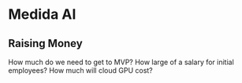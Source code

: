# Medida AI

## Raising Money
How much do we need to get to MVP?
How large of a salary for initial employees?
How much will cloud GPU cost?
